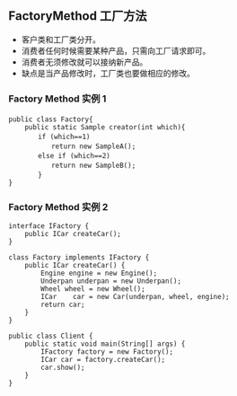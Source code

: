 ## FactoryMethod  工厂方法 ##


* 客户类和工厂类分开。
* 消费者任何时候需要某种产品，只需向工厂请求即可。
* 消费者无须修改就可以接纳新产品。
* 缺点是当产品修改时，工厂类也要做相应的修改。

### Factory Method 实例 1 ###

    public class Factory{ 　　
        public static Sample creator(int which){
        　　if (which==1)
        　　　　return new SampleA();
        　　else if (which==2)
        　　　　return new SampleB();
        　　}
    }
    

### Factory Method 实例 2 ###


    interface IFactory {
    	public ICar createCar();
    }
    
    class Factory implements IFactory {
    	public ICar createCar() {
    		Engine engine = new Engine();
    		Underpan underpan = new Underpan();	 		
    		Wheel wheel = new Wheel();
    		ICar	car = new Car(underpan, wheel, engine);
    		return car;	
        }
    }

    public class Client {
    	public static void main(String[] args) {		
        	IFactory factory = new Factory();	
        	ICar car = factory.createCar();				
        	car.show();	
    	}
    }
    

